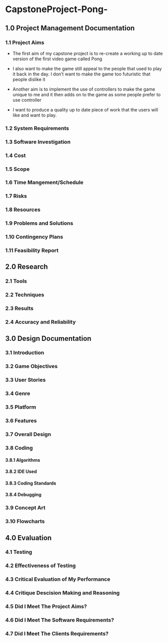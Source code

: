 # CapstoneProject-Pong-

## 1.0 Project Management Documentation

### 1.1 Project Aims
* The first aim of my capstone project is to re-create a working up to date version of the first video game called Pong
  
* I also want to make the game still appeal to the people that used to play it back in the day. I don’t want to make the game too   futuristic that people dislike it
  
* Another aim is to implement the use of controllers to make the game unique to me and it then adds on to the game as some people prefer to use controller
  
* I want to produce a quality up to date piece of work that the users will like and want to play.  

### 1.2 System Requirements

### 1.3 Software Investigation

### 1.4 Cost

### 1.5 Scope 

### 1.6 Time Mangement/Schedule 

### 1.7 Risks

### 1.8 Resources

### 1.9 Problems and Solutions

### 1.10 Contingency Plans

### 1.11 Feasibility Report

## 2.0 Research

### 2.1 Tools

### 2.2 Techniques

### 2.3 Results

### 2.4 Accuracy and Reliability

## 3.0 Design Documentation

### 3.1 Introduction

### 3.2 Game Objectives

### 3.3 User Stories

### 3.4 Genre

### 3.5 Platform 

### 3.6 Features

### 3.7 Overall Design

### 3.8 Coding 

#### 3.8.1 Algorithms

#### 3.8.2 IDE Used 

#### 3.8.3 Coding Standards

#### 3.8.4 Debugging 

### 3.9 Concept Art

### 3.10 Flowcharts

## 4.0 Evaluation 

### 4.1 Testing

### 4.2 Effectiveness of Testing

### 4.3 Critical Evaluation of My Performance

### 4.4 Critique Descision Making and Reasoning

### 4.5 Did I Meet The Project Aims?

### 4.6 Did I Meet The Software Requirements?

### 4.7 Did I Meet The Clients Requirements?
